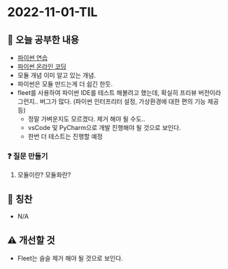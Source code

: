 # 2022-11-01-TIL

## 📝 오늘 공부한 내용
- [파이썬 연습](https://www.askpython.com)
- [파이썬 온라인 코딩](https://replit.com/)
- 모듈 개념 이미 알고 있는 개념.
- 파이썬은 모듈 만드는게 더 쉽긴 한듯.
- fleet를 사용하여 파이썬 IDE를 테스트 해볼려고 했는데, 확실히 프리뷰 버전이라 그런지.. 버그가 많다. (파이썬 인터프리터 설정, 가상환경에 대한 편의 기능 제공 등)
    - 정말 가벼운지도 모르겠다. 제거 해야 될 수도..
    - vsCode 및 PyCharm으로 개발 진행해야 될 것으로 보인다.
    - 한번 더 테스트는 진행할 예정

### ❓ 질문 만들기
1. 모듈이란? 모듈화란?

## 👏 칭찬
- N/A

## ⚠️ 개선할 것
- Fleet는 슬슬 제거 해야 될 것으로 보인다.